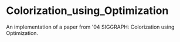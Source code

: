 # Colorization_using_Optimization
An implementation of a paper from '04 SIGGRAPH: Colorization using Optimization.
